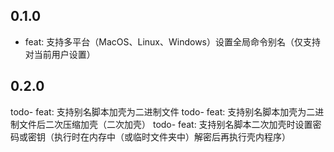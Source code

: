 ## 0.1.0

- feat: 支持多平台（MacOS、Linux、Windows）设置全局命令别名（仅支持对当前用户设置）

## 0.2.0

todo- feat: 支持别名脚本加壳为二进制文件
todo- feat: 支持别名脚本加壳为二进制文件后二次压缩加壳（二次加壳）
todo- feat: 支持别名脚本二次加壳时设置密码或密钥（执行时在内存中（或临时文件夹中）解密后再执行壳内程序）